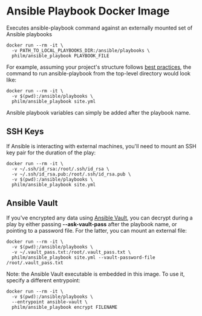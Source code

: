 # Ansible Playbook Docker Image

Executes ansible-playbook command against an externally mounted set of Ansible playbooks

```
docker run --rm -it \
  -v PATH_TO_LOCAL_PLAYBOOKS_DIR:/ansible/playbooks \
  philm/ansible_playbook PLAYBOOK_FILE
```

For example, assuming your project's structure follows [best practices](http://docs.ansible.com/ansible/playbooks_best_practices.html#directory-layout), the command to run ansible-playbook from the top-level directory would look like:

```
docker run --rm -it \
  -v $(pwd):/ansible/playbooks \
  philm/ansible_playbook site.yml
```

Ansible playbook variables can simply be added after the playbook name.

## SSH Keys

If Ansible is interacting with external machines, you'll need to mount an SSH key pair for the duration of the play:

```
docker run --rm -it \
  -v ~/.ssh/id_rsa:/root/.ssh/id_rsa \
  -v ~/.ssh/id_rsa.pub:/root/.ssh/id_rsa.pub \
  -v $(pwd):/ansible/playbooks \
  philm/ansible_playbook site.yml
```

## Ansible Vault

If you've encrypted any data using [Ansible Vault](http://docs.ansible.com/ansible/playbooks_vault.html), you can decrypt during a play by either passing **--ask-vault-pass** after the playbook name, or pointing to a password file. For the latter, you can mount an external file:

```
docker run --rm -it \
  -v $(pwd):/ansible/playbooks \
  -v ~/.vault_pass.txt:/root/.vault_pass.txt \
  philm/ansible_playbook site.yml --vault-password-file /root/.vault_pass.txt
```                    

Note: the Ansible Vault executable is embedded in this image. To use it, specify a different entrypoint:

```
docker run --rm -it \
  -v $(pwd):/ansible/playbooks \
  --entrypoint ansible-vault \
  philm/ansible_playbook encrypt FILENAME
```

